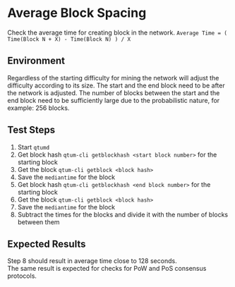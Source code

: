 # Average Block Spacing

Check the average time for creating block in the network.
`Average Time = ( Time(Block N + X) - Time(Block N) ) / X`

## Environment

Regardless of the starting difficulty for mining the network will adjust the difficulty according to its size. The start and the end block need to be after the network is adjusted. The number of blocks between the start and the end block need to be sufficiently large due to the probabilistic nature, for example: 256 blocks.

## Test Steps

1. Start `qtumd`
2. Get block hash `qtum-cli getblockhash <start block number>` for the starting block
3. Get the block `qtum-cli getblock <block hash>`
4. Save the `mediantime` for the block
5. Get block hash `qtum-cli getblockhash <end block number>` for the starting block
6. Get the block `qtum-cli getblock <block hash>`
7. Save the `mediantime` for the block
8. Subtract the times for the blocks and divide it with the number of blocks between them

## Expected Results

Step 8 should result in average time close to 128 seconds.  
The same result is expected for checks for PoW and PoS consensus protocols.

